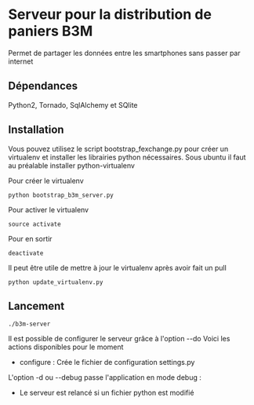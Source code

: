 Serveur pour la distribution de paniers B3M
================================

Permet de partager les données entre les smartphones sans passer par internet

Dépendances
-----------

Python2, Tornado, SqlAlchemy et SQlite

Installation
------------

Vous pouvez utilisez le script bootstrap_fexchange.py pour créer un virtualenv et installer les librairies python nécessaires.
Sous ubuntu il faut au préalable installer python-virtualenv

Pour créer le virtualenv
```
python bootstrap_b3m_server.py
```

Pour activer le virtualenv
```
source activate
```

Pour en sortir
```
deactivate
```

Il peut être utile de mettre à jour le virtualenv après avoir fait un pull
```
python update_virtualenv.py
```

Lancement
---------

```
./b3m-server
```

Il est possible de configurer le serveur grâce à l'option --do
Voici les actions disponibles pour le moment
 * configure : Crée le fichier de configuration settings.py

L'option -d ou --debug passe l'application en mode debug :
 * Le serveur est relancé si un fichier python est modifié

